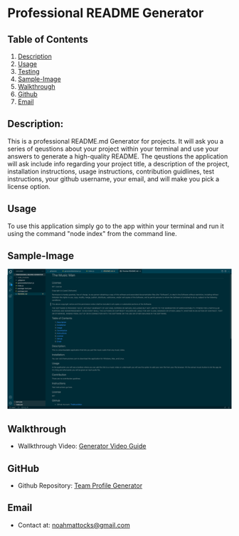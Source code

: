 # Professional README Generator


## Table of Contents
1. [Description](#Description)
2. [Usage](#Usage)
3. [Testing](#Testing)
4. [Sample-Image](#Sample-Image)
5. [Walkthrough](#Wlkthrough)
6. [Github](#Github)
7. [Email](#Email)  

## Description:
This is a professional README.md Generator for projects. It will ask you a series of qeustions about your project within your terminal and use your answers to generate a high-quality README. The qeustions the application will ask include info regarding your project title, a description of the project, installation instructions, usage instructions, contribution guidlines, test instructions, your github username, your email, and will make you pick a license option.

## Usage
To use this application simply go to the app within your terminal and run it using the command "node index" from the command line.


## Sample-Image

![Sample-Image](https://raw.githubusercontent.com/TheHalfrican/Professional-README-Generator/main/images/Sample-Image.png)

## Walkthrough

- Wallkthrough Video: [Generator Video Guide](https://drive.google.com/file/d/1B-olfZroc48vuQklD4lIXzNNmABDj5rk/view?usp=sharing)

## GitHub
- Github Repository: [Team Profile Generator](https://github.com/TheHalfrican/Professional-README-Generator)
## Email
- Contact at: [noahmattocks@gmail.com](mailto:noahmattocks@gmail.com)